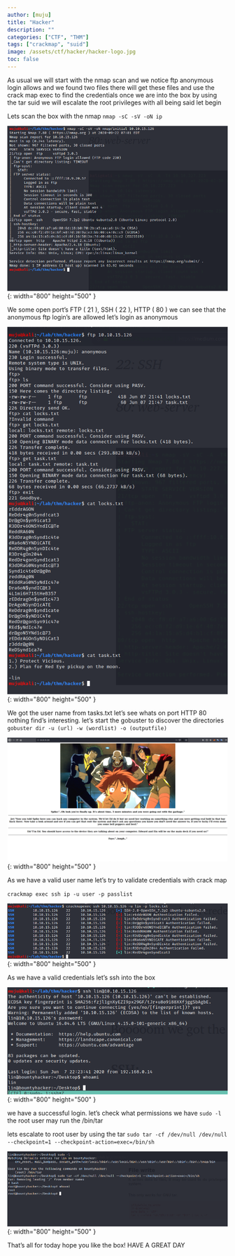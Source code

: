 ```yaml
---
author: [muju]
title: "Hacker"
description: ""
categories: ["CTF", "THM"]
tags: ["crackmap", "suid"]
image: /assets/ctf/hacker/hacker-logo.jpg
toc: false
---
```


As usual we will start with the nmap scan and we notice ftp anonymous login allows and we found two files there will get these files and use the crack map exec to find the credentials once we are into the box by using the tar suid we will escalate the root privileges with all being said let begin 

Lets scan the box with the nmap `nmap -sC -sV -oN ip`

![hacker1](/assets/ctf/hacker/hacker_1.png){: width="800" height="500" }

We some open port’s FTP ( 21 ), SSH ( 22 ), HTTP ( 80 ) we can see that the anonymous ftp login’s are allowed let’s login as anonymous

![hacker2](/assets/ctf/hacker/hacker_2.png){: width="800" height="500" }

We got the user name from tasks.txt let’s see whats on port HTTP 80 nothing find’s interesting. let’s start the gobuster to discover the directories 
`gobuster dir -u (url) -w (wordlist) -o (outputfile)`

![hacker3](/assets/ctf/hacker/hacker_3.png){: width="800" height="500" }

As we have a valid user name let’s try to validate credentials with crack map

`crackmap exec ssh ip -u user -p passlist`

![hacker4](/assets/ctf/hacker/hacker_4.png){: width="800" height="500" }

As we have a valid credentials let’s ssh into the box 

![hacker5](/assets/ctf/hacker/hacker_5.png){: width="800" height="500" }

we have a successful login. let’s check what permissions we have `sudo -l` the root user may run the /bin/tar 

lets escalate to root user by using the tar `sudo tar -cf /dev/null /dev/null --checkpoint=1 --checkpoint-action=exec=/bin/sh`

![hacker6](/assets/ctf/hacker/hacker_6.png){: width="800" height="500" }

That’s all for today hope you like the box! HAVE A GREAT  DAY
